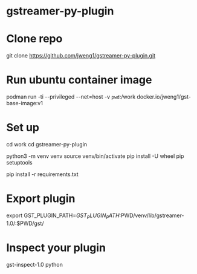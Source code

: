 # gstreamer-py-plugin

# Clone repo
git clone https://github.com/jweng1/gstreamer-py-plugin.git

# Run ubuntu container image 
podman run -ti --privileged --net=host -v `pwd`:/work docker.io/jweng1/gst-base-image:v1


# Set up
cd work
cd gstreamer-py-plugin

python3 -m venv venv
source venv/bin/activate
pip install -U wheel pip setuptools

pip install -r requirements.txt

# Export plugin 
export GST_PLUGIN_PATH=$GST_PLUGIN_PATH:$PWD/venv/lib/gstreamer-1.0/:$PWD/gst/

# Inspect your plugin 
gst-inspect-1.0 python 
